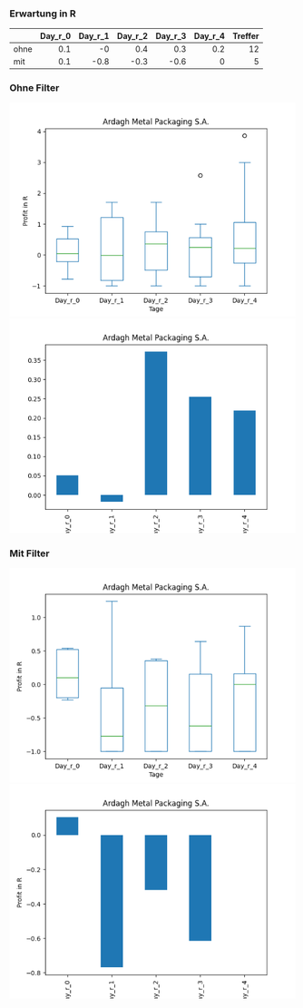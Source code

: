 ### Erwartung in R
|      |   Day_r_0 |   Day_r_1 |   Day_r_2 |   Day_r_3 |   Day_r_4 |   Treffer |
|:-----|----------:|----------:|----------:|----------:|----------:|----------:|
| ohne |       0.1 |      -0   |       0.4 |       0.3 |       0.2 |        12 |
| mit  |       0.1 |      -0.8 |      -0.3 |      -0.6 |       0   |         5 |

### Ohne Filter
![image info](./data/AMBP_box_all.png)
![image info](./data/AMBP_median_all.png)

### Mit Filter
![image info](./data/AMBP_box_filtered.png)
![image info](./data/AMBP_median_filtered.png)